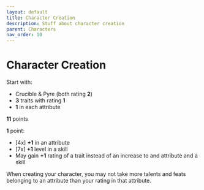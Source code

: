 ```yaml
---
layout: default
title: Character Creation
description: Stuff about character creation
parent: Characters
nav_order: 10
---
```


# Character Creation

Start with:
- Crucible & Pyre (both rating **2**)
- **3** traits with rating **1**
- **1** in each attribute

**11** points

**1** point:
- [4x] **+1** in an attribute
- [7x] **+1** level in a skill
- May gain **+1** rating of a trait instead of an increase to and attribute and a skill

When creating your character, you may not take more talents and feats belonging to an attribute than your rating in that attribute.
